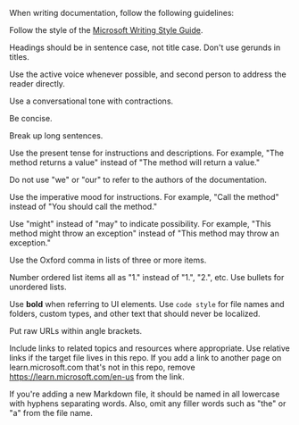 When writing documentation, follow the following guidelines:

Follow the style of the [Microsoft Writing Style Guide](https://learn.microsoft.com/en-us/style-guide/welcome/).

Headings should be in sentence case, not title case. Don't use gerunds in titles.

Use the active voice whenever possible, and second person to address the reader directly.

Use a conversational tone with contractions.

Be concise.

Break up long sentences.

Use the present tense for instructions and descriptions. For example, "The method returns a value" instead of "The method will return a value."

Do not use "we" or "our" to refer to the authors of the documentation.

Use the imperative mood for instructions. For example, "Call the method" instead of "You should call the method."

Use "might" instead of "may" to indicate possibility. For example, "This method might throw an exception" instead of "This method may throw an exception."

Use the Oxford comma in lists of three or more items.

Number ordered list items all as "1." instead of "1.", "2.", etc. Use bullets for unordered lists.

Use **bold** when referring to UI elements. Use `code style` for file names and folders, custom types, and other text that should never be localized.

Put raw URLs within angle brackets.

Include links to related topics and resources where appropriate. Use relative links if the target file lives in this repo. If you add a link to another page on learn.microsoft.com that's not in this repo, remove https://learn.microsoft.com/en-us from the link.

If you're adding a new Markdown file, it should be named in all lowercase with hyphens separating words. Also, omit any filler words such as "the" or "a" from the file name.